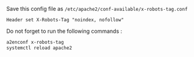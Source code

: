 Save this config file as `/etc/apache2/conf-available/x-robots-tag.conf`
```apacheconf 
Header set X-Robots-Tag "noindex, nofollow"
```
Do not forget to run the following commands :

```bash
a2enconf x-robots-tag
systemctl reload apache2
```
